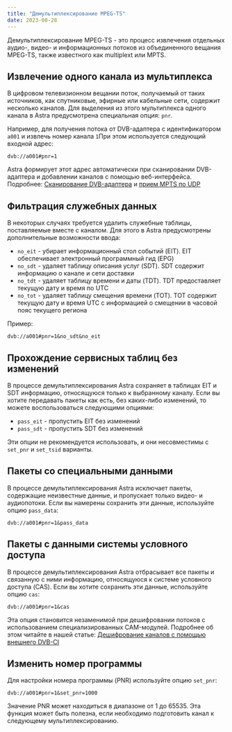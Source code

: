 ```yaml
---
title: "Демультиплексирование MPEG-TS"
date: 2023-08-28
---
```


Демультиплексирование MPEG-TS - это процесс извлечения отдельных аудио-, видео- и информационных потоков из объединенного вещания MPEG-TS, также известного как multiplext или MPTS.

## Извлечение одного канала из мультиплекса[](https://help.cesbo.com/astra/processing/mpegts/demux#extracting-single-channel-from-multiplex)

В цифровом телевизионном вещании поток, получаемый от таких источников, как спутниковые, эфирные или кабельные сети, содержит несколько каналов. Для выделения из этого мультиплекса одного канала в Astra предусмотрена специальная опция: `pnr`.

Например, для получения потока от DVB-адаптера с идентификатором `a001` и извлечь номер канала `1`При этом используется следующий входной адрес:

```
dvb://a001#pnr=1
```

Astra формирует этот адрес автоматически при сканировании DVB-адаптера и добавлении каналов с помощью веб-интерфейса. Подробнее: [Сканирование DVB-адаптера](https://help.cesbo.com/astra/receiving/dvb/scan) и [прием MPTS по UDP](https://help.cesbo.com/astra/receiving/ip/mpts-via-udp)

## Фильтрация служебных данных[](https://help.cesbo.com/astra/processing/mpegts/demux#filter-service-tables)

В некоторых случаях требуется удалить служебные таблицы, поставляемые вместе с каналом. Для этого в Astra предусмотрены дополнительные возможности ввода:

- `no_eit` - убирает информационный стол событий (EIT). EIT обеспечивает электронный программный гид (EPG)
- `no_sdt` - удаляет таблицу описания услуг (SDT). SDT содержит информацию о канале и сети доставки
- `no_tdt` - удаляет таблицу времени и даты (TDT). TDT предоставляет текущую дату и время по UTC
- `no_tot` - удаляет таблицу смещения времени (TOT). TOT содержит текущую дату и время UTC с информацией о смещении в часовой пояс текущего региона

Пример:

```
dvb://a001#pnr=1&no_sdt&no_eit
```

## Прохождение сервисных таблиц без изменений[](https://help.cesbo.com/astra/processing/mpegts/demux#pass-service-tables-without-modification)

В процессе демультиплексирования Astra сохраняет в таблицах EIT и SDT информацию, относящуюся только к выбранному каналу. Если вы хотите передавать пакеты как есть, без каких-либо изменений, то можете воспользоваться следующими опциями:

- `pass_eit` - пропустить EIT без изменений
- `pass_sdt` - пропустить SDT без изменений

Эти опции не рекомендуется использовать, и они несовместимы с `set_pnr` и `set_tsid` варианты.

## Пакеты со специальными данными[](https://help.cesbo.com/astra/processing/mpegts/demux#packets-with-private-data)

В процессе демультиплексирования Astra исключает пакеты, содержащие неизвестные данные, и пропускает только видео- и аудиопотоки. Если вы намерены сохранить эти данные, используйте опцию `pass_data`:

```
dvb://a001#pnr=1&pass_data
```

## Пакеты с данными системы условного доступа[](https://help.cesbo.com/astra/processing/mpegts/demux#packets-with-conditional-access-data)

В процессе демультиплексирования Astra отбрасывает все пакеты и связанную с ними информацию, относящуюся к системе условного доступа (CAS). Если вы хотите сохранить эти данные, используйте опцию `cas`:

```
dvb://a001#pnr=1&cas
```

Эта опция становится незаменимой при дешифровании потоков с использованием специализированных CAM-модулей. Подробнее об этом читайте в нашей статье: [Дешифрование каналов с помощью внешнего DVB-CI](https://help.cesbo.com/astra/receiving/dvb/external-ci)

## Изменить номер программы[](https://help.cesbo.com/astra/processing/mpegts/demux#change-program-number)

Для настройки номера программы (PNR) используйте опцию `set_pnr`:

```
dvb://a001#pnr=1&set_pnr=1000
```

Значение PNR может находиться в диапазоне от 1 до 65535. Эта функция может быть полезна, если необходимо подготовить канал к следующему мультиплексированию.
